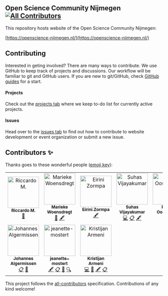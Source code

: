 Open Science Community Nijmegen
[![All Contributors](https://img.shields.io/badge/all_contributors-10-orange.svg?style=flat-square)](#contributors)
---

This repository hosts website of the Open Science Community Nijmegen:

[https://openscience-nijmegen.nl/](https://openscience-nijmegen.nl/)

## Contributing

Interested in geting involved? There are many ways to contribute. We
use GitHub to keep track of projects and discussions. Our workflow
will be familiar to git
and GitHub users. If you are new to git/GitHub, check
[GitHub guides](https://guides.github.com/) for a start.

#### Projects

Check out the [projects
tab](https://github.com/Radboud-University/osc-nijmegen/projects) where
we keep to-do list for currently active projects.

#### Issues

Head over to the [issues
tab](https://github.com/Radboud-University/osc-nijmegen/issues) to
find out how to contribute to website development or event
organization or submit a new issue.

## Contributors ✨

Thanks goes to these wonderful people ([emoji key](https://allcontributors.org/docs/en/emoji-key)):

<!-- ALL-CONTRIBUTORS-LIST:START - Do not remove or modify this section -->
<!-- prettier-ignore -->
<table>
  <tr>
    <td align="center"><a href="https://github.com/norok2"><img src="https://avatars1.githubusercontent.com/u/4312650?v=4" width="100px;" alt="Riccardo M."/><br /><sub><b>Riccardo M.</b></sub></a><br /><a href="#tool-norok2" title="Tools">🔧</a></td>
    <td align="center"><a href="https://marieke-woensdregt.github.io/"><img src="https://avatars2.githubusercontent.com/u/10545959?v=4" width="100px;" alt="Marieke Woensdregt"/><br /><sub><b>Marieke Woensdregt</b></sub></a><br /><a href="https://github.com/Radboud-University/osc-nijmegen/commits?author=marieke-woensdregt" title="Documentation">📖</a> <a href="#content-marieke-woensdregt" title="Content">🖋</a></td>
    <td align="center"><a href="https://github.com/eirini-zormpa"><img src="https://avatars3.githubusercontent.com/u/30151074?v=4" width="100px;" alt="Eirini Zormpa"/><br /><sub><b>Eirini Zormpa</b></sub></a><br /><a href="#content-eirini-zormpa" title="Content">🖋</a></td>
    <td align="center"><a href="https://github.com/suhasvijayakumar"><img src="https://avatars1.githubusercontent.com/u/4101365?v=4" width="100px;" alt="Suhas Vijayakumar"/><br /><sub><b>Suhas Vijayakumar</b></sub></a><br /><a href="https://github.com/Radboud-University/osc-nijmegen/commits?author=suhasvijayakumar" title="Code">💻</a> <a href="#eventOrganizing-suhasvijayakumar" title="Event Organizing">📋</a> <a href="#content-suhasvijayakumar" title="Content">🖋</a></td>
    <td align="center"><a href="https://github.com/robertoostenveld"><img src="https://avatars1.githubusercontent.com/u/899043?v=4" width="100px;" alt="Robert Oostenveld"/><br /><sub><b>Robert Oostenveld</b></sub></a><br /><a href="https://github.com/Radboud-University/osc-nijmegen/commits?author=robertoostenveld" title="Code">💻</a></td>
    <td align="center"><a href="https://github.com/Frederik-D-Weber"><img src="https://avatars1.githubusercontent.com/u/19636325?v=4" width="100px;" alt="Frederik-D-Weber"/><br /><sub><b>Frederik-D-Weber</b></sub></a><br /><a href="https://github.com/Radboud-University/osc-nijmegen/commits?author=Frederik-D-Weber" title="Code">💻</a></td>
    <td align="center"><a href="https://github.com/JoKeyser"><img src="https://avatars1.githubusercontent.com/u/8722846?v=4" width="100px;" alt="Johannes Keyser"/><br /><sub><b>Johannes Keyser</b></sub></a><br /><a href="#design-JoKeyser" title="Design">🎨</a></td>
  </tr>
  <tr>
    <td align="center"><a href="https://github.com/johalgermissen"><img src="https://avatars1.githubusercontent.com/u/36693723?v=4" width="100px;" alt="Johannes Algermissen"/><br /><sub><b>Johannes Algermissen</b></sub></a><br /><a href="#eventOrganizing-johalgermissen" title="Event Organizing">📋</a> <a href="#blog-johalgermissen" title="Blogposts">📝</a></td>
    <td align="center"><a href="https://github.com/jeanette-mostert"><img src="https://avatars0.githubusercontent.com/u/56967046?v=4" width="100px;" alt="jeanette-mostert"/><br /><sub><b>jeanette-mostert</b></sub></a><br /><a href="#content-jeanette-mostert" title="Content">🖋</a> <a href="#eventOrganizing-jeanette-mostert" title="Event Organizing">📋</a> <a href="#blog-jeanette-mostert" title="Blogposts">📝</a> <a href="#fundingFinding-jeanette-mostert" title="Funding Finding">🔍</a></td>
    <td align="center"><a href="https://github.com/KristijanArmeni"><img src="https://avatars3.githubusercontent.com/u/14061041?v=4" width="100px;" alt="Kristijan Armeni"/><br /><sub><b>Kristijan Armeni</b></sub></a><br /><a href="https://github.com/Radboud-University/osc-nijmegen/commits?author=KristijanArmeni" title="Code">💻</a> <a href="#maintenance-KristijanArmeni" title="Maintenance">🚧</a> <a href="#content-KristijanArmeni" title="Content">🖋</a> <a href="#eventOrganizing-KristijanArmeni" title="Event Organizing">📋</a></td>
  </tr>
</table>

<!-- ALL-CONTRIBUTORS-LIST:END -->

This project follows the [all-contributors](https://github.com/all-contributors/all-contributors) specification. Contributions of any kind welcome!